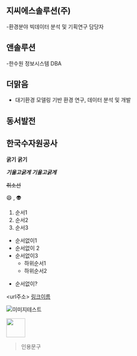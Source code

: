 ## 지씨에스솔루션(주)
-환경분야 빅데이터 분석 및 기획연구 담당자

## 앤솔루션
-한수원 정보시스템 DBA

## 더맑음
- 대기환경 모델링 기반 환경 연구, 데이터 분석 및 개발

## 동서발전

## 한국수자원공사









**굵기**
__굵기__

***기울고굵게*** ___기울고굵게___

~~취소선~~

:smile: , :alien:

1. 순서1
2. 순서2
3. 순서3
+ 순서없이1
+ 순서없이 2
+ 순서없이3
    + 하위순서1
    + 하위순서2
- 순서없이?

<url주소>
[링크이름](url주소)


![이미지테스트](https://search.pstatic.net/sunny/?src=https%3A%2F%2Fstatic.hubzum.zumst.com%2Fhubzum%2F2022%2F02%2F10%2F14%2F3ea39a0f140c44b8b26761a93d11aa18.jpg&type=a340)

<img src="https://search.pstatic.net/sunny/?src=https%3A%2F%2Fstatic.hubzum.zumst.com%2Fhubzum%2F2022%2F02%2F10%2F14%2F3ea39a0f140c44b8b26761a93d11aa18.jpg&type=a340" width="50" height="50">

> 인용문구